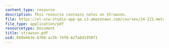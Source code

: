 ```yaml
---
content_type: resource
description: This resource contains notes on Strawson.
file: https://ol-ocw-studio-app-qa.s3.amazonaws.com/courses/24-221-metaphysics-free-will-fall-2004/660abb3eb768ac5b74f0b2fa0d1958f1_strawson.pdf
file_type: application/pdf
resourcetype: Document
title: strawson.pdf
uid: 660abb3e-b768-ac5b-74f0-b2fa0d1958f1
---
```

